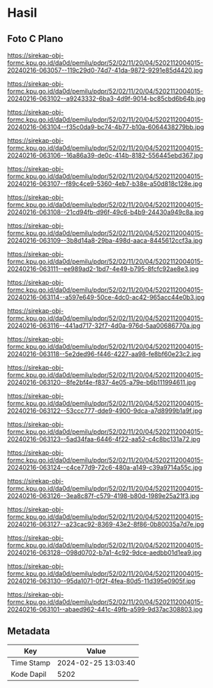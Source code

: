 # Hasil

## Foto C Plano

https://sirekap-obj-formc.kpu.go.id/da0d/pemilu/pdpr/52/02/11/20/04/5202112004015-20240216-063057--119c29d0-74d7-41da-9872-9291e85d4420.jpg

https://sirekap-obj-formc.kpu.go.id/da0d/pemilu/pdpr/52/02/11/20/04/5202112004015-20240216-063102--a9243332-6ba3-4d9f-9014-bc85cbd6b64b.jpg

https://sirekap-obj-formc.kpu.go.id/da0d/pemilu/pdpr/52/02/11/20/04/5202112004015-20240216-063104--f35c0da9-bc74-4b77-b10a-6064438279bb.jpg

https://sirekap-obj-formc.kpu.go.id/da0d/pemilu/pdpr/52/02/11/20/04/5202112004015-20240216-063106--16a86a39-de0c-414b-8182-556445ebd367.jpg

https://sirekap-obj-formc.kpu.go.id/da0d/pemilu/pdpr/52/02/11/20/04/5202112004015-20240216-063107--f89c4ce9-5360-4eb7-b38e-a50d818c128e.jpg

https://sirekap-obj-formc.kpu.go.id/da0d/pemilu/pdpr/52/02/11/20/04/5202112004015-20240216-063108--21cd94fb-d96f-49c6-b4b9-24430a949c8a.jpg

https://sirekap-obj-formc.kpu.go.id/da0d/pemilu/pdpr/52/02/11/20/04/5202112004015-20240216-063109--3b8d14a8-29ba-498d-aaca-8445612ccf3a.jpg

https://sirekap-obj-formc.kpu.go.id/da0d/pemilu/pdpr/52/02/11/20/04/5202112004015-20240216-063111--ee989ad2-1bd7-4e49-b795-8fcfc92ae8e3.jpg

https://sirekap-obj-formc.kpu.go.id/da0d/pemilu/pdpr/52/02/11/20/04/5202112004015-20240216-063114--a597e649-50ce-4dc0-ac42-965acc44e0b3.jpg

https://sirekap-obj-formc.kpu.go.id/da0d/pemilu/pdpr/52/02/11/20/04/5202112004015-20240216-063116--441ad717-32f7-4d0a-976d-5aa00686770a.jpg

https://sirekap-obj-formc.kpu.go.id/da0d/pemilu/pdpr/52/02/11/20/04/5202112004015-20240216-063118--5e2ded96-f446-4227-aa98-fe8bf60e23c2.jpg

https://sirekap-obj-formc.kpu.go.id/da0d/pemilu/pdpr/52/02/11/20/04/5202112004015-20240216-063120--8fe2bf4e-f837-4e05-a79e-b6b111994611.jpg

https://sirekap-obj-formc.kpu.go.id/da0d/pemilu/pdpr/52/02/11/20/04/5202112004015-20240216-063122--53ccc777-dde9-4900-9dca-a7d8999b1a9f.jpg

https://sirekap-obj-formc.kpu.go.id/da0d/pemilu/pdpr/52/02/11/20/04/5202112004015-20240216-063123--5ad34faa-6446-4f22-aa52-c4c8bc131a72.jpg

https://sirekap-obj-formc.kpu.go.id/da0d/pemilu/pdpr/52/02/11/20/04/5202112004015-20240216-063124--c4ce77d9-72c6-480a-a149-c39a9714a55c.jpg

https://sirekap-obj-formc.kpu.go.id/da0d/pemilu/pdpr/52/02/11/20/04/5202112004015-20240216-063126--3ea8c87f-c579-4198-b80d-1989e25a21f3.jpg

https://sirekap-obj-formc.kpu.go.id/da0d/pemilu/pdpr/52/02/11/20/04/5202112004015-20240216-063127--a23cac92-8369-43e2-8f86-0b80035a7d7e.jpg

https://sirekap-obj-formc.kpu.go.id/da0d/pemilu/pdpr/52/02/11/20/04/5202112004015-20240216-063128--098d0702-b7a1-4c92-9dce-aedbb01d1ea9.jpg

https://sirekap-obj-formc.kpu.go.id/da0d/pemilu/pdpr/52/02/11/20/04/5202112004015-20240216-063130--95da1071-0f2f-4fea-80d5-11d395e0905f.jpg

https://sirekap-obj-formc.kpu.go.id/da0d/pemilu/pdpr/52/02/11/20/04/5202112004015-20240216-063101--abaed962-441c-49fb-a599-9d37ac308803.jpg


## Metadata

| Key        | Value               |
| ---------- | ------------------- |
| Time Stamp | 2024-02-25 13:03:40 |
| Kode Dapil | 5202                |



